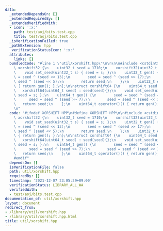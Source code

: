 ```yaml
---
data:
  _extendedDependsOn: []
  _extendedRequiredBy: []
  _extendedVerifiedWith:
  - icon: ':x:'
    path: test/aoj/bits.test.cpp
    title: test/aoj/bits.test.cpp
  _isVerificationFailed: true
  _pathExtension: hpp
  _verificationStatusIcon: ':x:'
  attributes:
    links: []
  bundledCode: "#line 1 \"util/xorshift.hpp\"\n\n\n\n#include <cstdint>\n\nstruct\
    \ xorshift32 {\n    uint32_t seed = 1710;\n    xorshift32(uint32_t seed) : seed(seed){};\n\
    \    void set_seed(uint32_t s) { seed = s; };\n    uint32_t gen() {\n        seed\
    \ = seed ^ (seed << 13);\n        seed = seed ^ (seed >> 17);\n        seed =\
    \ seed ^ (seed << 5);\n        return seed;\n    };\n    uint32_t operator()()\
    \ { return gen(); };\n};\n\nstruct xorshift64 {\n    uint64_t seed = 1710;\n \
    \   xorshift64(uint64_t seed) : seed(seed){};\n    void set_seed(uint64_t s) {\
    \ seed = s; };\n    uint64_t gen() {\n        seed = seed ^ (seed << 13);\n  \
    \      seed = seed ^ (seed >> 7);\n        seed = seed ^ (seed << 17);\n     \
    \   return seed;\n    };\n    uint64_t operator()() { return gen(); };\n};\n\n\
    \n"
  code: "#ifndef XORSHIFT_HPP\n#define XORSHIFT_HPP\n\n#include <cstdint>\n\nstruct\
    \ xorshift32 {\n    uint32_t seed = 1710;\n    xorshift32(uint32_t seed) : seed(seed){};\n\
    \    void set_seed(uint32_t s) { seed = s; };\n    uint32_t gen() {\n        seed\
    \ = seed ^ (seed << 13);\n        seed = seed ^ (seed >> 17);\n        seed =\
    \ seed ^ (seed << 5);\n        return seed;\n    };\n    uint32_t operator()()\
    \ { return gen(); };\n};\n\nstruct xorshift64 {\n    uint64_t seed = 1710;\n \
    \   xorshift64(uint64_t seed) : seed(seed){};\n    void set_seed(uint64_t s) {\
    \ seed = s; };\n    uint64_t gen() {\n        seed = seed ^ (seed << 13);\n  \
    \      seed = seed ^ (seed >> 7);\n        seed = seed ^ (seed << 17);\n     \
    \   return seed;\n    };\n    uint64_t operator()() { return gen(); };\n};\n\n\
    #endif"
  dependsOn: []
  isVerificationFile: false
  path: util/xorshift.hpp
  requiredBy: []
  timestamp: '2021-12-07 23:05:29+09:00'
  verificationStatus: LIBRARY_ALL_WA
  verifiedWith:
  - test/aoj/bits.test.cpp
documentation_of: util/xorshift.hpp
layout: document
redirect_from:
- /library/util/xorshift.hpp
- /library/util/xorshift.hpp.html
title: util/xorshift.hpp
---
```

